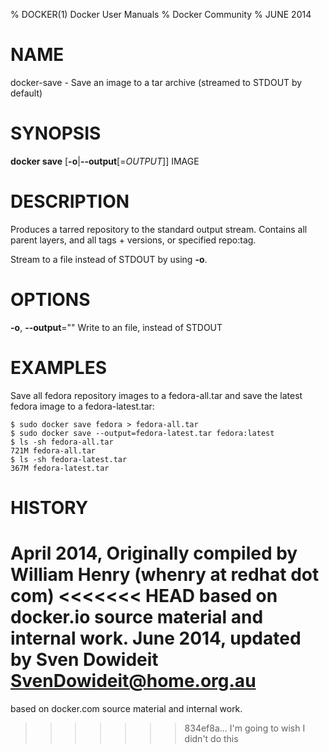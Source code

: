 % DOCKER(1) Docker User Manuals
% Docker Community
% JUNE 2014
# NAME
docker-save - Save an image to a tar archive (streamed to STDOUT by default)

# SYNOPSIS
**docker save**
[**-o**|**--output**[=*OUTPUT*]]
IMAGE

# DESCRIPTION
Produces a tarred repository to the standard output stream. Contains all
parent layers, and all tags + versions, or specified repo:tag.

Stream to a file instead of STDOUT by using **-o**.

# OPTIONS
**-o**, **--output**=""
   Write to an file, instead of STDOUT

# EXAMPLES

Save all fedora repository images to a fedora-all.tar and save the latest
fedora image to a fedora-latest.tar:

    $ sudo docker save fedora > fedora-all.tar
    $ sudo docker save --output=fedora-latest.tar fedora:latest
    $ ls -sh fedora-all.tar
    721M fedora-all.tar
    $ ls -sh fedora-latest.tar
    367M fedora-latest.tar

# HISTORY
April 2014, Originally compiled by William Henry (whenry at redhat dot com)
<<<<<<< HEAD
based on docker.io source material and internal work.
June 2014, updated by Sven Dowideit <SvenDowideit@home.org.au>
=======
based on docker.com source material and internal work.

>>>>>>> 834ef8a... I'm going to wish I didn't do this
